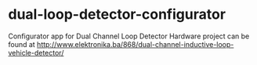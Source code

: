 # dual-loop-detector-configurator
Configurator app for Dual Channel Loop Detector
Hardware project can be found at http://www.elektronika.ba/868/dual-channel-inductive-loop-vehicle-detector/
